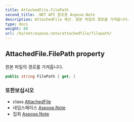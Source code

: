 ```yaml
---
title: AttachedFile.FilePath
second_title: .NET API 참조용 Aspose.Note
description: AttachedFile 재산. 원본 파일의 경로를 가져옵니다.
type: docs
weight: 80
url: /ko/net/aspose.note/attachedfile/filepath/
---
```

## AttachedFile.FilePath property

원본 파일의 경로를 가져옵니다.

```csharp
public string FilePath { get; }
```

### 또한보십시오

* class [AttachedFile](../)
* 네임스페이스 [Aspose.Note](../../attachedfile/)
* 집회 [Aspose.Note](../../../)


